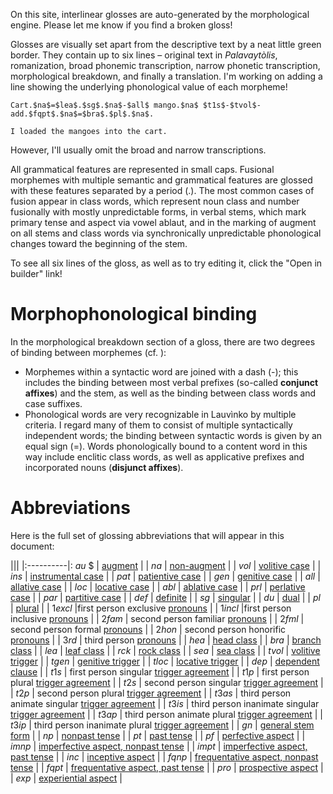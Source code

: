On this site, interlinear glosses are auto-generated by the morphological
engine. Please let me know if you find a broken gloss!

Glosses are visually set apart from the descriptive text by a neat little
green border.
They contain up to six lines – original text in *Palavaytòlis*,
romanization,
broad phonemic transcription, narrow phonetic transcription,
morphological breakdown, and finally a translation.
I'm working on adding a line showing the underlying phonological
value of each morpheme!

```lv;frbna
Cart.$na$=$lea$.$sg$.$na$-$all$ mango.$na$ $t1s$-$tvol$-add.$fqpt$.$na$=$bra$.$pl$.$na$.

I loaded the mangoes into the cart.
```

However, I'll usually omit the broad and narrow transcriptions.

All grammatical features are represented in small caps. Fusional
morphemes with multiple semantic and grammatical features are glossed
with these features separated by a period (.). The most common cases of fusion
appear in class words, which represent noun class and number fusionally with
mostly unpredictable forms, in verbal stems, which mark primary tense and
aspect via vowel ablaut, and in the marking of augment on all stems and class
words via synchronically unpredictable phonological changes toward the
beginning of the stem.

To see all six lines of the gloss, as well as to try editing it,
click the "Open in builder" link!

# Morphophonological binding

In the morphological breakdown section of a gloss,
there are two degrees of binding between morphemes (cf. [](morphology)):

- Morphemes within a syntactic word are joined with a dash (-);
this includes the binding between most verbal prefixes
(so-called **conjunct affixes**) and the stem,
as well as the binding between class words and case suffixes.
- Phonological words are very recognizable in Lauvìnko by multiple criteria.
I regard many of them to consist of multiple syntactically independent words;
the binding between syntactic words is given by an equal sign (=). Words
phonologically bound to a content word in this way include enclitic class
words, as well as applicative prefixes and incorporated nouns
(**disjunct affixes**).

# Abbreviations
  
Here is the full set of glossing 
abbreviations that will appear in this document:

|||
|:----------|: $au$      $      | [augment](/augment) |
| $na$      | [non-augment](/augment) |
| $vol$     | [volitive case](/volitive) |
| $ins$     | [instrumental case](/instrumental) |
| $pat$     | [patientive case](/patientive) |
| $gen$     | [genitive case](/genitive) |
| $all$     | [allative case](/adpositional) |
| $loc$     | [locative case](/adpositional) |
| $abl$     | [ablative case](/adpositional) |
| $prl$     | [perlative case](/adpositional) |
| $par$     | [partitive case](/partitive) |
| $def$     | [definite](/partitive) |
| $sg$      | [singular](/class) |
| $du$      | [dual](/class) |
| $pl$      | [plural](/class) |
| $1excl$   |first person exclusive [pronouns](/personal_pronouns) |
| $1incl$   |first person inclusive [pronouns](/personal_pronouns) |
| $2fam$    | second person familiar [pronouns](/personal_pronouns) |
| $2fml$    | second person formal [pronouns](/personal_pronouns) |
| $2hon$    | second person honorific [pronouns](/personal_pronouns) |
| $3rd$     | third person [pronouns](/personal_pronouns) |
| $hea$     | [head class](/head) |
| $bra$     | [branch class](/branch) |
| $lea$     | [leaf class](/leaf) |
| $rck$     | [rock class](/rock) |
| $sea$     | [sea class](/sea) |
| $tvol$    | [volitive trigger](/trigger_agreement) |
| $tgen$    | [genitive trigger](/trigger_agreement) |
| $tloc$    | [locative trigger](/trigger_agreement) |
| $dep$     | [dependent clause](/trigger_agreement) |
| $t1s$     | first person singular [trigger agreement](/trigger_agreement) |
| $t1p$     | first person plural [trigger agreement](/trigger_agreement) |
| $t2s$     | second person singular [trigger agreement](/trigger_agreement) |
| $t2p$     | second person plural [trigger agreement](/trigger_agreement) |
| $t3as$    | third person animate singular [trigger agreement](/trigger_agreement) |
| $t3is$    | third person inanimate singular [trigger agreement](/trigger_agreement) |
| $t3ap$    | third person animate plural [trigger agreement](/trigger_agreement) |
| $t3ip$    | third person inanimate plural [trigger agreement](/trigger_agreement) |
| $gn$      | [general stem form](/primary) |
| $np$      | [nonpast tense](/primary) |
| $pt$      | [past tense](/primary) |
| $pf$      | [perfective aspect](/primary) |
| $imnp$    | [imperfective aspect, nonpast tense](/primary) |
| $impt$    | [imperfective aspect, past tense](/primary) |
| $inc$     | [inceptive aspect](/primary) |
| $fqnp$    | [frequentative aspect, nonpast tense](/primary) |
| $fqpt$    | [frequentative aspect, past tense](/primary) |
| $pro$     | [prospective aspect](/tertiary) |
| $exp$     | [experiential aspect](/tertiary) |
